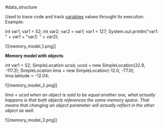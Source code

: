 #data_structure 

Used to trace code and track [variables](Variable.md) values throught its execution. Example:

int var1;
var1 = 52;
int var2;
var2 = var1;
var1 = 127;
System.out.println("var1: " + var1 + "var2: " + var2);

![[memory_model_1.png]]

**Memory model with objects**

int var1 = 52;
SimpleLocation ucsd;
ucsd = new SimpleLocation(32.9, -117.2);
SimpleLocation lima = new SimpleLocation(-12.0, -77.0);
lima.latitude = -12.04;

![[memory_model_2.png]]

*lima = ucsd
when an object is said to be equal another one, what actually happens is that both objects references the same memory space. That means that changing an object parameter will actually reflect in the other object as well.*

![[memory_model_3.png]]